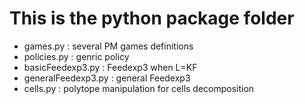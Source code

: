 # This is the python package folder

* games.py : several PM games definitions
* policies.py : genric policy
* basicFeedexp3.py : Feedexp3 when L=KF
* generalFeedexp3.py : general Feedexp3
* cells.py : polytope manipulation for cells decomposition




